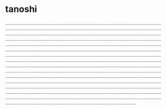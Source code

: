 # tanoshi
............................................................................................................................................................................................................................................................................................................................................................................................................................................................................................................................................................................................................................................................................................................................................................................................................................................................................................................................................................................................................................................................................................................................................................................................................................................................................................................................................................................................................................................................................................................................................................................................................................................................................................................................................................................................................................................................................................................................................................................................................................................